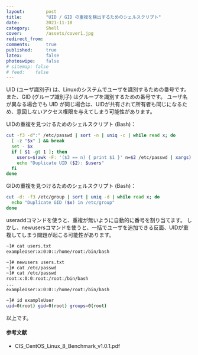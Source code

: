 ```yaml
---
layout:        post
title:         "UID / GID の重複を検出するためのシェルスクリプト"
date:          2021-11-18
category:      Shell
cover:         /assets/cover1.jpg
redirect_from:
comments:      true
published:     true
latex:         false
photoswipe:    false
# sitemap: false
# feed:    false
---
```


UID (ユーザ識別子) は、Linuxのシステムでユーザを識別するための番号です。
また、GID (グループ識別子) はグループを識別するための番号です。
ユーザ名が異なる場合でも UID が同じ場合は、UIDが共有されて所有者も同じになるため、意図しないアクセス権限を与えてしまう可能性があります。

UIDの重複を見つけるためのシェルスクリプト (Bash)：
```bash
cut -f3 -d":" /etc/passwd | sort -n | uniq -c | while read x; do
  [ -z "$x" ] && break
  set - $x
  if [ $1 -gt 1 ]; then
    users=$(awk -F: '($3 == n) { print $1 }' n=$2 /etc/passwd | xargs)
    echo "Duplicate UID ($2): $users"
  fi
done
```

GIDの重複を見つけるためのシェルスクリプト (Bash)：
```bash
cut -d: -f3 /etc/group | sort | uniq -d | while read x; do
  echo "Duplicate GID ($x) in /etc/group"
done
```

useraddコマンドを使うと、重複が無いように自動的に番号を割り当てます。
しかし、newusersコマンドを使うと、一括でユーザを追加できる反面、UIDが重複してしまう問題が起こる可能性があります。

```bash
~]# cat users.txt
exampleUser:x:0:0::/home/root:/bin/bash

~]# newusers users.txt
~]# cat /etc/passwd
~]# cat /etc/passwd
root:x:0:0:root:/root:/bin/bash
...
exampleUser:x:0:0::/home/root:/bin/bash

~]# id exampleUser
uid=0(root) gid=0(root) groups=0(root)
```
以上です。

#### 参考文献
- CIS_CentOS_Linux_8_Benchmark_v1.0.1.pdf

